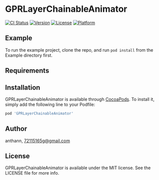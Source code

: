 # GPRLayerChainableAnimator

[![CI Status](http://img.shields.io/travis/anthann/GPRLayerChainableAnimator.svg?style=flat)](https://travis-ci.org/anthann/GPRLayerChainableAnimator)
[![Version](https://img.shields.io/cocoapods/v/GPRLayerChainableAnimator.svg?style=flat)](http://cocoapods.org/pods/GPRLayerChainableAnimator)
[![License](https://img.shields.io/cocoapods/l/GPRLayerChainableAnimator.svg?style=flat)](http://cocoapods.org/pods/GPRLayerChainableAnimator)
[![Platform](https://img.shields.io/cocoapods/p/GPRLayerChainableAnimator.svg?style=flat)](http://cocoapods.org/pods/GPRLayerChainableAnimator)

## Example

To run the example project, clone the repo, and run `pod install` from the Example directory first.

## Requirements

## Installation

GPRLayerChainableAnimator is available through [CocoaPods](http://cocoapods.org). To install
it, simply add the following line to your Podfile:

```ruby
pod 'GPRLayerChainableAnimator'
```

## Author

anthann, 72115165g@gmail.com

## License

GPRLayerChainableAnimator is available under the MIT license. See the LICENSE file for more info.
